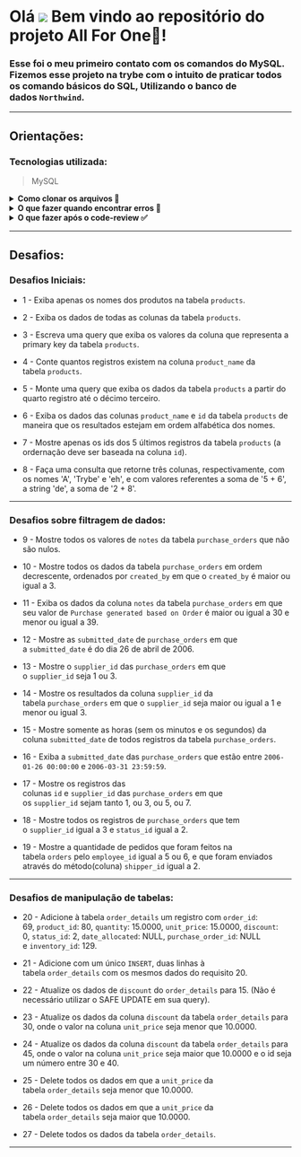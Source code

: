 # Olá <img src="https://raw.githubusercontent.com/kaueMarques/kaueMarques/master/hi.gif" width="30px"> Bem vindo ao repositório do projeto **All For One**🤺!

### Esse foi o meu primeiro contato com os comandos do MySQL. Fizemos esse projeto na trybe com o intuito de praticar todos os comando básicos do SQL, Utilizando o banco de dados `Northwind`.

---

## **Orientações:**

### **Tecnologias utilizada:**

> MySQL
> 

<details>
  <summary><strong>Como clonar os arquivos 📝</strong></summary>
  
<h3>
  Para que essa aplicação funcione na sua máquina, será necessário seguir os seguintes passos:
  
  * 1 - Abra o CMD/terminal de comando do seu sistema através da pesquisa e faça os seguintes passo:
  
    - Se você utiliza `linux` ou `mac` em português, digite `cd Área\ de\ Trabalho` e em seguida `mkdir project-all-for-one` para que seja criada a pasta onde você fará o clone do projeto. Essa pasta será criada na tela inicial;
    - Caso utilize o `windows` ou o linux e mac em inglês, digite `cd desktop` e em seguida `mkdir project-all-for-one` para que seja criada a pasta onde você fará o clone do projeto. Essa pasta assim como da outra forma, será criada na tela inicial;
  
  * 2 - Em seguida utilize o comando `cd project-all-for-one` para entrar na pasta criada
  
  * 3 - Dentro da pasta, no terminal, utilize o comando `git clone git@github.com:PedrHenrick/all-for-one.git` para clonar a pasta do repositório
  
  * 4 - Logo depois entre na pasta clonada utilizando o comando `cd all-for-one`
  
  E pronto! Já temos nossa aplicação na sua máquina. Agora você já pode fechar o terminal e abrir a pasta que está na área de trabalho e em seguida a pasta com o nome do projeto, lá você verá arquivos com o nome `desafioX.sql` onde `X` é o número dos exercícios listados no tópico <a href="#desafios">desafios</a>.
  </h3>
  <br />
</details>

<details>
  <summary><strong>O que fazer quando encontrar erros 🚫</strong></summary>
  <h3>
    Caso encontre algum erro referente a sintaxe ou funcionamento do mesmo, abra uma `Issue`
  </h3>
  
  * <h3>1 - Para iniciarmos, clique em <strong>issues</strong> como na foto abaixo:</h3>
  
    <img src="./images/issue.png" alt="issue"/>
  
  * <h3>2 - Após isso, clique em <strong>new issue:</strong></h3>
  
    <img width="700px" src="./images/new_issue.png" alt="new_issue"/>
  
  * <h3>3 - Agora adicione um título sobre problema encontrado, adicione uma descrição mostrando como ocorreu o erro e por fim clique no botão <strong>submit new issue</strong>:</h3>
  
    <img width="700px" src="./images/issue_form.png" alt="issue_form"/>
  
  * <h3>E pronto, o problema já foi documentado e será resolvido o mais rápido possível.</h3>
  
    <img width="700px" src="./images/issue_post.png" alt="issue_post"/>
  
  <h3>Temos também a opção de utilizar o <a href="#form">formulário de feedback</a> encontrado no fim desse arquivo!!</h3>
  <br />
</details>
<details>
  <summary><strong>O que fazer após o code-review ✅</strong></summary>
  <h3>
    Após o seu review sobre tudo o que foi abordado, deixo como sugestão responder este <span id="form"><a href="https://forms.gle/ZJjEZNEAuc9QUauY9" target="_blank">formulário de feedback</a></span>, desenvolvido por mim para auxiliar na melhoria desse e de outros projetos.
  </h3>
  <h3>
    Aguardo sua resposta, obrigado!
  </h3>
</details>

---

## <span id="desafios">**Desafios:**</span>

### **Desafios Iniciais:**

  * 1 - Exiba apenas os nomes dos produtos na tabela `products`.

  * 2 - Exiba os dados de todas as colunas da tabela `products`.

  * 3 - Escreva uma query que exiba os valores da coluna que representa a primary key da tabela `products`.

  * 4 - Conte quantos registros existem na coluna `product_name` da tabela `products`.

  * 5 - Monte uma query que exiba os dados da tabela `products` a partir do quarto registro até o décimo terceiro.

  * 6 - Exiba os dados das colunas `product_name` e `id` da tabela `products` de maneira que os resultados estejam em ordem alfabética dos nomes.

  * 7 - Mostre apenas os ids dos 5 últimos registros da tabela `products` (a ordernação deve ser baseada na coluna `id`).

  * 8 - Faça uma consulta que retorne três colunas, respectivamente, com os nomes 'A', 'Trybe' e 'eh', e com valores referentes a soma de '5 + 6', a string 'de', a soma de '2 + 8'.
---
### **Desafios sobre filtragem de dados:**

  * 9 - Mostre todos os valores de `notes` da tabela `purchase_orders` que não são nulos.

  * 10 - Mostre todos os dados da tabela `purchase_orders` em ordem decrescente, ordenados por `created_by` em que o `created_by` é maior ou igual a 3.

  * 11 - Exiba os dados da coluna `notes` da tabela `purchase_orders` em que seu valor de `Purchase generated based on Order` é maior ou igual a 30 e menor ou igual a 39.

  * 12 - Mostre as `submitted_date` de `purchase_orders` em que a `submitted_date` é do dia 26 de abril de 2006.

  * 13 - Mostre o `supplier_id` das `purchase_orders` em que o `supplier_id` seja 1 ou 3.

  * 14 - Mostre os resultados da coluna `supplier_id` da tabela `purchase_orders` em que o `supplier_id` seja maior ou igual a 1 e menor ou igual 3.

  * 15 - Mostre somente as horas (sem os minutos e os segundos) da coluna `submitted_date` de todos registros da tabela `purchase_orders`.

  * 16 - Exiba a `submitted_date` das `purchase_orders` que estão entre `2006-01-26 00:00:00` e `2006-03-31 23:59:59`.

  * 17 - Mostre os registros das colunas `id` e `supplier_id` das `purchase_orders` em que os `supplier_id` sejam tanto 1, ou 3, ou 5, ou 7.

  * 18 - Mostre todos os registros de `purchase_orders` que tem o `supplier_id` igual a 3 e `status_id` igual a 2.

  * 19 - Mostre a quantidade de pedidos que foram feitos na tabela `orders` pelo `employee_id` igual a 5 ou 6, e que foram enviados através do método(coluna) `shipper_id` igual a 2.
---
### **Desafios de manipulação de tabelas:**

  * 20 - Adicione à tabela `order_details` um registro com `order_id`: 69, `product_id`: 80, `quantity`: 15.0000, `unit_price`: 15.0000, `discount`: 0, `status_id`: 2, `date_allocated`: NULL, `purchase_order_id`: NULL e `inventory_id`: 129.

  * 21 - Adicione com um único `INSERT`, duas linhas à tabela `order_details` com os mesmos dados do requisito 20.

  * 22 - Atualize os dados de `discount` do `order_details` para 15. (Não é necessário utilizar o SAFE UPDATE em sua query).

  * 23 - Atualize os dados da coluna `discount` da tabela `order_details` para 30, onde o valor na coluna `unit_price` seja menor que 10.0000.

  * 24 - Atualize os dados da coluna `discount` da tabela `order_details` para 45, onde o valor na coluna `unit_price` seja maior que 10.0000 e o id seja um número entre 30 e 40.

  * 25 - Delete todos os dados em que a `unit_price` da tabela `order_details` seja menor que 10.0000.

  * 26 - Delete todos os dados em que a `unit_price` da tabela `order_details` seja maior que 10.0000.

  * 27 - Delete todos os dados da tabela `order_details`.
---
